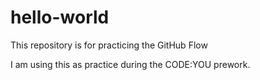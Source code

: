 # hello-world
This repository is for practicing the GitHub Flow

I am using this as practice during the CODE:YOU prework.
